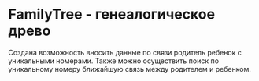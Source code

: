 # FamilyTree - генеалогическое древо
Создана возможность вносить данные по связи родитель ребенок с уникальными номерами.
Также можно осуществить поиск по уникальному номеру ближайшую связь между родителем и ребенком.
